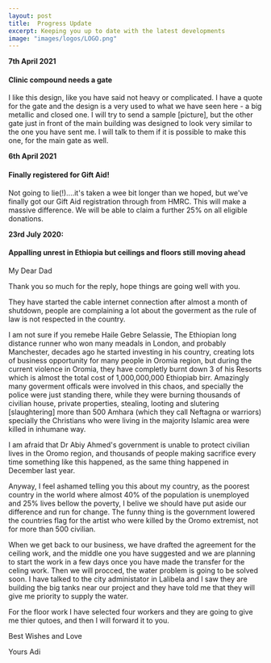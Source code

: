 ```yaml
---
layout: post
title:  Progress Update
excerpt: Keeping you up to date with the latest developments 
image: "images/logos/LOGO.png"
---
```

<b>7th April 2021</b>
<H4>Clinic compound needs a gate</H4>

 I like this design, like you have said not heavy or complicated. I have a quote for the gate and the design is a very used to what we have seen here - a big metallic and closed one. I will try to send a sample [picture], but the other gate just in front of the main building was designed to look very similar to the one you have sent me. I will talk to them if it is possible to make this one, for the main gate as well.


<b>6th April 2021</b>
<H4>Finally registered for Gift Aid!</H4> 

Not going to lie(!)....it's taken a wee bit longer than we hoped, but we've finally got our Gift Aid registration through from HMRC. This will make a massive difference. We will be able to claim a further 25% on all eligible donations.

<b>23rd July 2020:</b>
<H4>Appalling unrest in Ethiopia but ceilings and floors still moving ahead</H4>

My Dear Dad

Thank you so much for the reply, hope things are going well with you.

They have started the cable internet connection after almost a month of shutdown, people are complaining a lot about the goverment as the rule of law is not respected in the country.

I am not sure if you remebe Haile Gebre Selassie, The Ethiopian long distance runner who won many meadals in London, and probably Manchester, decades ago he started investing in his country, creating lots of business opportunity for many people in Oromia region, but during the current violence in Oromia, they have completly burnt down 3 of his Resorts which is almost the total cost of 1,000,000,000 Ethiopiab birr. Amazingly many goverment officals were involved in this chaos, and specially the police were just standing there, while they were burning thousands of civilian house, private properties, stealing, looting and slutering [slaughtering] more than 500 Amhara (which they call Neftagna or warriors) specially the Christians who were living in the majority Islamic area were killed in inhumane way.

I am afraid that Dr Abiy Ahmed's government is unable to protect civilian lives in the Oromo region, and thousands of people making sacrifice every time something like this happened, as the same thing happened in December last year.

Anyway, I feel ashamed telling you this about my country, as the poorest country in the world where almost 40% of the population is unemployed and 25% lives bellow the poverty, I belive we should have put aside our difference and run for change. The funny thing is the government lowered the countries flag for the artist who were killed by the Oromo extremist, not for more than 500 civilian.

When we get back to our business, we have drafted the agreement for the ceiling work, and the middle one you have suggested and we are planning to start the work in a few days once you have made the transfer for the celing work. Then we will procced, the water problem is going to be solved soon. I have talked to the city administator in Lalibela and I saw they are building the big tanks near our project and they have told me that they will give me priority to supply the water.

For the floor work I have selected four workers and they are going to give me thier qutoes, and then I will forward it to you.

Best Wishes and Love

Yours Adi

